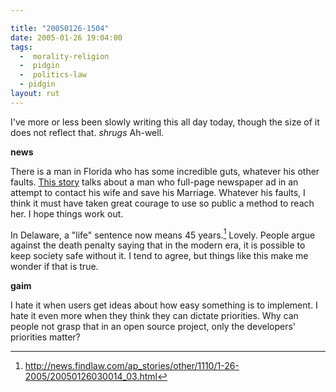 ```yaml
---

title: "20050126-1504"
date: 2005-01-26 19:04:00
tags:
  -  morality-religion
  -  pidgin
  -  politics-law
  - pidgin
layout: rut
---
```


I've more or less been slowly writing this all day today,
though the size of it does not reflect that.  *shrugs*
Ah-well.

**news**

There is a man in
Florida who has some incredible guts, whatever his other faults.
[This story](http://news.findlaw.com/ap_stories/other/features/1120/1-26-2005/20050126053003_40.html) talks about a man who full-page newspaper ad in an
attempt to contact his wife and save his Marriage.  Whatever
his faults, I think it must have taken great courage to use so
public a method to reach her.  I hope things work out.

In Delaware, a "life" sentence now means 45 years.[^20050126-1]  Lovely.  People argue
against the death penalty saying that in the modern era, it is
possible to keep society safe without it.  I tend to agree, but
things like this make me wonder if that is true.

**gaim**

I hate it when users get ideas about how easy something is to implement.
I hate it even more when they think they can dictate priorities.
Why can people not grasp that in an open source project, only the
developers' priorities matter?

[^20050126-1]: <http://news.findlaw.com/ap_stories/other/1110/1-26-2005/20050126030014_03.html> 

